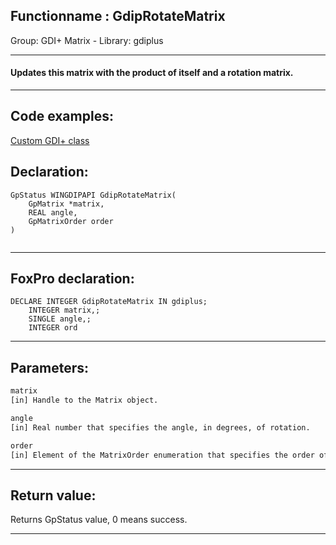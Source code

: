 <link rel="stylesheet" type="text/css" href="../../css/win32api.css">  
<link rel="stylesheet" href="https://cdnjs.cloudflare.com/ajax/libs/font-awesome/4.7.0/css/font-awesome.min.css">

## Functionname : GdipRotateMatrix
Group: GDI+ Matrix - Library: gdiplus    
***  


#### Updates this matrix with the product of itself and a rotation matrix.

***  


## Code examples:
[Custom GDI+ class](../../samples/sample_450.md)  

## Declaration:
```foxpro  
GpStatus WINGDIPAPI GdipRotateMatrix(
	GpMatrix *matrix,
	REAL angle,
	GpMatrixOrder order
)
  
```  
***  


## FoxPro declaration:
```foxpro  
DECLARE INTEGER GdipRotateMatrix IN gdiplus;
	INTEGER matrix,;
	SINGLE angle,;
	INTEGER ord  
```  
***  


## Parameters:
```txt  
matrix
[in] Handle to the Matrix object.

angle
[in] Real number that specifies the angle, in degrees, of rotation.

order
[in] Element of the MatrixOrder enumeration that specifies the order of multiplication.  
```  
***  


## Return value:
Returns GpStatus value, 0 means success.  
***  


